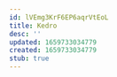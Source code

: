 ```yaml
---
id: lVEmg3KrF6EP6aqrVtEoL
title: Kedro
desc: ''
updated: 1659733034779
created: 1659733034779
stub: true
---
```


